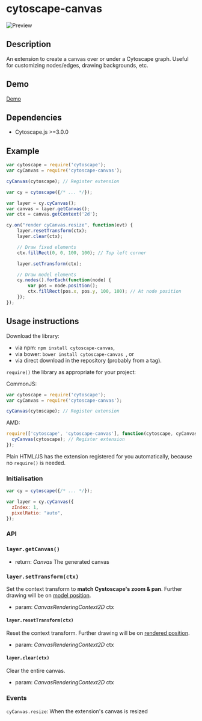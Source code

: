 cytoscape-canvas
================================================================================

![Preview](https://raw.githubusercontent.com/classcraft/cytoscape.js-canvas/master/preview.png)

## Description

An extension to create a canvas over or under a Cytoscape graph.
Useful for customizing nodes/edges, drawing backgrounds, etc.

## Demo

[Demo](https://codepen.io/anault/pen/dzdmKP)

## Dependencies

 * Cytoscape.js >=3.0.0

## Example

```js
var cytoscape = require('cytoscape');
var cyCanvas = require('cytoscape-canvas');

cyCanvas(cytoscape); // Register extension

var cy = cytoscape({/* ... */});

var layer = cy.cyCanvas();
var canvas = layer.getCanvas();
var ctx = canvas.getContext('2d');

cy.on("render cyCanvas.resize", function(evt) {
	layer.resetTransform(ctx);
	layer.clear(ctx);

	// Draw fixed elements
	ctx.fillRect(0, 0, 100, 100); // Top left corner

	layer.setTransform(ctx);

	// Draw model elements
	cy.nodes().forEach(function(node) {
		var pos = node.position();
		ctx.fillRect(pos.x, pos.y, 100, 100); // At node position
	});
});

```

## Usage instructions

Download the library:

 * via npm: `npm install cytoscape-canvas`,
 * via bower: `bower install cytoscape-canvas `, or
 * via direct download in the repository (probably from a tag).

`require()` the library as appropriate for your project:

CommonJS:

```js
var cytoscape = require('cytoscape');
var cyCanvas = require('cytoscape-canvas');

cyCanvas(cytoscape); // Register extension
```

AMD:

```js
require(['cytoscape', 'cytoscape-canvas'], function(cytoscape, cyCanvas) {
  cyCanvas(cytoscape); // Register extension
});
```

Plain HTML/JS has the extension registered for you automatically, because no `require()` is needed.

### Initialisation

```js
var cy = cytoscape({/* ... */});

var layer = cy.cyCanvas({
  zIndex: 1,
  pixelRatio: "auto",
});
```

### API

### `layer.getCanvas()`

- return: *Canvas* The generated canvas

### `layer.setTransform(ctx)`

Set the context transform to **match Cystoscape's zoom & pan**. Further drawing will be on [model position](http://js.cytoscape.org/#notation/position).

- param: *CanvasRenderingContext2D* ctx

#### `layer.resetTransform(ctx)`

Reset the context transform. Further drawing will be on [rendered position](http://js.cytoscape.org/#notation/position).

- param: *CanvasRenderingContext2D* ctx

#### `layer.clear(ctx)`

Clear the entire canvas.

- param: *CanvasRenderingContext2D* ctx

### Events

`cyCanvas.resize`: When the extension's canvas is resized
